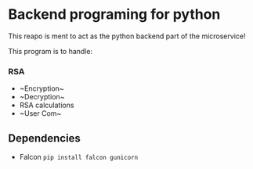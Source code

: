 # Backend programing for python

This reapo is ment to act as the python backend part of the microservice!

This program is to handle:
### RSA
* ~Encryption~
* ~Decryption~
* RSA calculations
* ~User Com~
## Dependencies

* Falcon   `pip install falcon gunicorn`